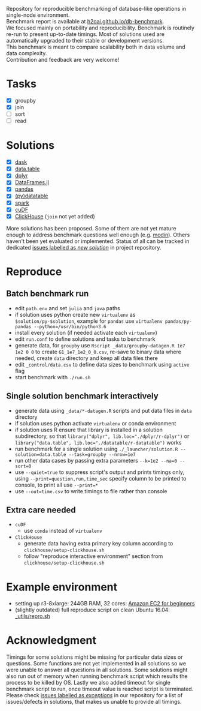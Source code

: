 Repository for reproducible benchmarking of database-like operations in single-node environment.  
Benchmark report is available at [h2oai.github.io/db-benchmark](https://h2oai.github.io/db-benchmark).  
We focused mainly on portability and reproducibility. Benchmark is routinely re-run to present up-to-date timings. Most of solutions used are automatically upgraded to their stable or development versions.  
This benchmark is meant to compare scalability both in data volume and data complexity.  
Contribution and feedback are very welcome!  

# Tasks

  - [x] groupby
  - [x] join
  - [ ] sort
  - [ ] read

# Solutions

  - [x] [dask](https://github.com/dask/dask)
  - [x] [data.table](https://github.com/Rdatatable/data.table)
  - [x] [dplyr](https://github.com/tidyverse/dplyr)
  - [x] [DataFrames.jl](https://github.com/JuliaData/DataFrames.jl)
  - [x] [pandas](https://github.com/pandas-dev/pandas)
  - [x] [(py)datatable](https://github.com/h2oai/datatable)
  - [x] [spark](https://github.com/apache/spark)
  - [x] [cuDF](https://github.com/rapidsai/cudf)
  - [x] [ClickHouse](https://github.com/yandex/ClickHouse) (`join` not yet added)

More solutions has been proposed. Some of them are not yet mature enough to address benchmark questions well enough (e.g. [modin](https://github.com/h2oai/db-benchmark/issues/38)). Others haven't been yet evaluated or implemented. Status of all can be tracked in dedicated [issues labelled as _new solution_](https://github.com/h2oai/db-benchmark/issues?q=is%3Aissue+is%3Aopen+label%3A%22new+solution%22) in project repository.

# Reproduce

## Batch benchmark run

- edit `path.env` and set `julia` and `java` paths
- if solution uses python create new `virtualenv` as `$solution/py-$solution`, example for `pandas` use `virtualenv pandas/py-pandas --python=/usr/bin/python3.6`
- install every solution (if needed activate each `virtualenv`)
- edit `run.conf` to define solutions and tasks to benchmark
- generate data, for `groupby` use `Rscript _data/groupby-datagen.R 1e7 1e2 0 0` to create `G1_1e7_1e2_0_0.csv`, re-save to binary data where needed, create `data` directory and keep all data files there
- edit `_control/data.csv` to define data sizes to benchmark using `active` flag
- start benchmark with `./run.sh`

## Single solution benchmark interactively

- generate data using `_data/*-datagen.R` scripts and put data files in `data` directory
- if solution uses python activate `virtualenv` or conda environment
- if solution uses R ensure that library is installed in a solution subdirectory, so that `library("dplyr", lib.loc="./dplyr/r-dplyr")` or `library("data.table", lib.loc="./datatable/r-datatable")` works
- run benchmark for a single solution using `./_launcher/solution.R --solution=data.table --task=groupby --nrow=1e7`
- run other data cases by passing extra parameters `--k=1e2 --na=0 --sort=0`
- use `--quiet=true` to suppress script's output and prints timings only, using `--print=question,run,time_sec` specify column to be printed to console, to print all use `--print=*`
- use `--out=time.csv` to write timings to file rather than console

## Extra care needed

- `cuDF`
  - use `conda` instead of `virtualenv`
- `ClickHouse`
  - generate data having extra primary key column according to `clickhouse/setup-clickhouse.sh`
  - follow "reproduce interactive environment" section from `clickhouse/setup-clickhouse.sh`

# Example environment

- setting up r3-8xlarge: 244GB RAM, 32 cores: [Amazon EC2 for beginners](https://github.com/Rdatatable/data.table/wiki/Amazon-EC2-for-beginners)  
- (slightly outdated) full reproduce script on clean Ubuntu 16.04: [_utils/repro.sh](https://github.com/h2oai/db-benchmark/blob/master/_utils/repro.sh)

# Acknowledgment

Timings for some solutions might be missing for particular data sizes or questions. Some functions are not yet implemented in all solutions so we were unable to answer all questions in all solutions. Some solutions might also run out of memory when running benchmark script which results the process to be killed by OS. Lastly we also added timeout for single benchmark script to run, once timeout value is reached script is terminated.
Please check [issues labelled as _exceptions_](https://github.com/h2oai/db-benchmark/issues?q=is%3Aissue+is%3Aopen+label%3Aexceptions) in our repository for a list of issues/defects in solutions, that makes us unable to provide all timings.

